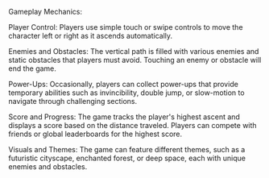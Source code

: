 Gameplay Mechanics:

Player Control: Players use simple touch or swipe controls to move the character left or right as it ascends automatically.

Enemies and Obstacles: The vertical path is filled with various enemies and static obstacles that players must avoid. Touching an enemy or obstacle will end the game.

Power-Ups: Occasionally, players can collect power-ups that provide temporary abilities such as invincibility, double jump, or slow-motion to navigate through challenging sections.

Score and Progress: The game tracks the player's highest ascent and displays a score based on the distance traveled. Players can compete with friends or global leaderboards for the highest score.

Visuals and Themes: The game can feature different themes, such as a futuristic cityscape, enchanted forest, or deep space, each with unique enemies and obstacles.
